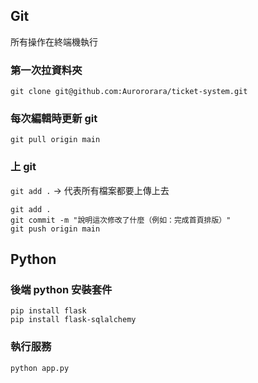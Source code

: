 ## Git
所有操作在終端機執行
### 第一次拉資料夾
```
git clone git@github.com:Aurororara/ticket-system.git
```
### 每次編輯時更新 git
```
git pull origin main
```
### 上 git
`git add .` -> 代表所有檔案都要上傳上去
```
git add .
git commit -m "說明這次修改了什麼（例如：完成首頁排版）"
git push origin main
```

## Python
### 後端 python 安裝套件
```
pip install flask
pip install flask-sqlalchemy
```

### 執行服務
```
python app.py
```
